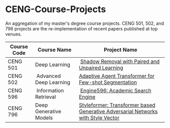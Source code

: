 # CENG-Course-Projects
An aggregation of my master's degree course projects. CENG 501, 502, and 796 projects are the re-implementation of recent papers published at top venues.

Course Code | Course Name | Project Name
--- | --- | ---
CENG 501 | Deep Learning | [Shadow Removal with Paired and Unpaired Learning](https://github.com/bartuakyurek/Shadow-Removal-with-Paired-and-Unpaired-Learning)
CENG 502 | Advanced Deep Learning | [Adaptive Agent Transformer for Few-shot Segmentation](https://github.com/bartuakyurek/AAFormer)
CENG 596 | Information Retrieval | [Engine596: Academic Search Engine](https://github.com/b21827723/engine596/)
CENG 796 | Deep Generative Models | [Styleformer: Transformer based Generative Adversarial Networks with Style Vector](https://github.com/bartuakyurek/Styleformer)
